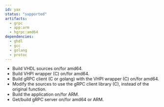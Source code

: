 ```yaml
---
id: yax
status: "supported"
artifacts:
  - grpc
  - app:arm
  - hgrpc:amd64
dependencies:
  - ghdl
  - gcc
  - golang
  - protoc
---
```

- Build VHDL sources on/for amd64.
- Build VHPI wrapper (C) on/for amd64.
- Build gRPC client (C or golang) with the VHPI wrapper (C) on/for amd64.
- Modify the sources to use the gRPC client library (C), instead of the original function.
- Build the application on/for ARM.
- Get/build gRPC server on/for amd64 or ARM.
